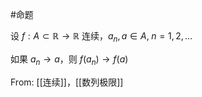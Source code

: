 #命题 

设 $f:A\subset \mathbb{R}\to \mathbb{R}$ 连续，$a_{n},a\in A, \; n=1,2,\dots$

如果 $a_{n}\to a$，则 $f(a_{n})\to f(a)$

From: [[连续]]，[[数列极限]]


